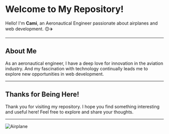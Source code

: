 <!-- Title -->
# Welcome to My Repository!

<!-- Main Text -->
Hello! I'm **Cami**, an Aeronautical Engineer passionate about airplanes and web development. 😊✈️

---

<!-- Additional Information -->
## About Me
As an aeronautical engineer, I have a deep love for innovation in the aviation industry. And my fascination with technology continually leads me to explore new opportunities in web development.

---

<!-- Thank You Section -->
## Thanks for Being Here!
Thank you for visiting my repository. I hope you find something interesting and useful here! Feel free to explore and share your thoughts.

---

<!-- Image Section -->
<!-- Airplane Image -->
![Airplane](https://e7.pngegg.com/pngimages/852/107/png-clipart-airplane-aircraft-silhouette-airplane-photography-airplane.png)
